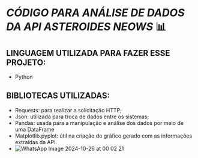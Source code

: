 # *CÓDIGO PARA ANÁLISE DE DADOS DA API ASTEROIDES NEOWS* 📊


## LINGUAGEM UTILIZADA PARA FAZER ESSE PROJETO:
  * Python

## BIBLIOTECAS UTILIZADAS:
  * Requests: para realizar a solicitação HTTP;
  * Json: utilizada para troca de dados entre os sistemas;
  * Pandas: usada para a manipulação e análise dos dados por meio de uma DataFrame
  * Matplotlib.pyplot: útil na criação do gráfico gerado com as informações extraídas da API.
  * ![WhatsApp Image 2024-10-26 at 00 02 21](https://github.com/user-attachments/assets/89f6c27b-7a2a-4430-b800-3525e499f07b)
    
